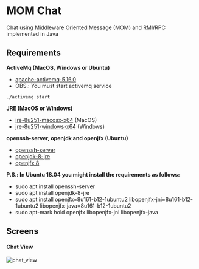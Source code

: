 # MOM Chat
Chat using Middleware Oriented Message (MOM) and RMI/RPC implemented in Java

## Requirements
**ActiveMq (MacOS, Windows or Ubuntu)**
- [apache-activemq-5.16.0](https://activemq.apache.org/components/classic/download/)
- OBS.: You must start activemq service 
```
./activemq start
```

**JRE (MacOS or Windows)**
- [jre-8u251-macosx-x64](https://www.oracle.com/java/technologies/javase-jre8-downloads.html) (MacOS)
- [jre-8u251-windows-x64](https://www.oracle.com/java/technologies/javase-jre8-downloads.html) (Windows)

**openssh-server, openjdk and openjfx (Ubuntu)**
- [openssh-server](https://help.ubuntu.com/lts/serverguide/openssh-server.html)
- [openjdk-8-jre](https://openjdk.java.net/install/)
- [openjfx 8](https://wiki.openjdk.java.net/display/OpenJFX/Building+OpenJFX+8u)

**P.S.: In Ubuntu 18.04 you might install the requirements as follows:**
- sudo apt install openssh-server
- sudo apt install openjdk-8-jre
- sudo apt install openjfx=8u161-b12-1ubuntu2 libopenjfx-jni=8u161-b12-1ubuntu2 libopenjfx-java=8u161-b12-1ubuntu2
- sudo apt-mark hold openjfx libopenjfx-jni libopenjfx-java

## Screens

#### Chat View
![chat_view](https://user-images.githubusercontent.com/19287934/90143140-a0526580-dd53-11ea-8ce1-73c4614ad8a9.png)
